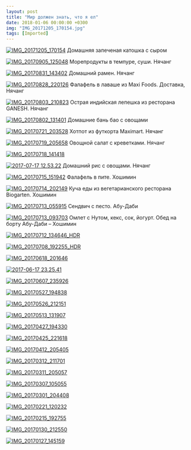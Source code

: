 ```yaml
---
layout: post
title: "Мир должен знать, что я ел"
date: 2018-01-06 00:00:00 +0300
img: "IMG_20171205_170154.jpg"
tags: [Imported]
---
```


[![IMG_20171205_170154](/blog/assets/img/IMG_20171205_170154.jpg)](/blog/assets/img/IMG_20171205_170154.jpg) Домашняя запеченая катошка с сыром

[![IMG_20170905_125048](/blog/assets/img/IMG_20170905_125048.jpg)](/blog/assets/img/IMG_20170905_125048.jpg) Морепродукты в темпуре, суши. Нячанг

[![IMG_20170831_143402](/blog/assets/img/IMG_20170831_143402.jpg)](/blog/assets/img/IMG_20170831_143402.jpg) Домашний рамен. Нячанг

[![IMG_20170828_220126](/blog/assets/img/IMG_20170828_220126.jpg)](/blog/assets/img/IMG_20170828_220126.jpg) Фалафель в лаваше из Maxi Foods. Доставка, Нячанг

[![IMG_20170803_210823](/blog/assets/img/IMG_20170803_210823.jpg)](/blog/assets/img/IMG_20170803_210823.jpg) Острая индийская лепешка из ресторана GANESH. Нячанг

[![IMG_20170802_131401](/blog/assets/img/IMG_20170802_131401.jpg)](/blog/assets/img/IMG_20170802_131401.jpg) Домашние бань бао с овощами

[![IMG_20170721_203528](/blog/assets/img/IMG_20170721_203528.jpg)](/blog/assets/img/IMG_20170721_203528.jpg) Хотпот из футкорта Maximart. Нячанг

[![IMG_20170719_205658](/blog/assets/img/IMG_20170719_205658.jpg)](/blog/assets/img/IMG_20170719_205658.jpg) Овощной салат с креветками. Нячанг

[![IMG_20170718_141418](/blog/assets/img/IMG_20170718_141418.jpg)](/blog/assets/img/IMG_20170718_141418.jpg)

[![2017-07-17 12.53.22](/blog/assets/img/2017-07-17-12.53.22.jpg)](/blog/assets/img/2017-07-17-12.53.22.jpg) Домашний рис с овощами. Нячанг

[![IMG_20170715_151942](/blog/assets/img/IMG_20170715_151942.jpg)](/blog/assets/img/IMG_20170715_151942.jpg) Фалафель в пите. Хошимин

[![IMG_20170714_202149](/blog/assets/img/IMG_20170714_202149.jpg)](/blog/assets/img/IMG_20170714_202149.jpg) Куча еды из вегетарианского ресторана Biogarten. Хошимин

[![IMG_20170713_055915](/blog/assets/img/IMG_20170713_055915.jpg)](/blog/assets/img/IMG_20170713_055915.jpg) Сендвич с песто. Абу-Даби

[![IMG_20170713_093703](/blog/assets/img/IMG_20170713_093703.jpg)](/blog/assets/img/IMG_20170713_093703.jpg) Омлет с Нутом, кекс, сок, йогурт. Обед на борту Абу-Даби – Хошимин

[![IMG_20170712_134646_HDR](/blog/assets/img/IMG_20170712_134646_HDR.jpg)](/blog/assets/img/IMG_20170712_134646_HDR.jpg)

[![IMG_20170708_192255_HDR](/blog/assets/img/IMG_20170708_192255_HDR.jpg)](/blog/assets/img/IMG_20170708_192255_HDR.jpg)

[![IMG_20170618_201646](/blog/assets/img/IMG_20170618_201646.jpg)](/blog/assets/img/IMG_20170618_201646.jpg)

[![2017-06-17 23.25.41](/blog/assets/img/2017-06-17-23.25.41.jpg)](/blog/assets/img/2017-06-17-23.25.41.jpg)

[![IMG_20170607_235926](/blog/assets/img/IMG_20170607_235926.jpg)](/blog/assets/img/IMG_20170607_235926.jpg)

[![IMG_20170527_194838](/blog/assets/img/IMG_20170527_194838.jpg)](/blog/assets/img/IMG_20170527_194838.jpg)

[![IMG_20170526_212151](/blog/assets/img/IMG_20170526_212151.jpg)](/blog/assets/img/IMG_20170526_212151.jpg)

[![IMG_20170513_131907](/blog/assets/img/IMG_20170513_131907.jpg)](/blog/assets/img/IMG_20170513_131907.jpg)

[![IMG_20170427_194330](/blog/assets/img/IMG_20170427_194330.jpg)](/blog/assets/img/IMG_20170427_194330.jpg)

[![IMG_20170425_221618](/blog/assets/img/IMG_20170425_221618.jpg)](/blog/assets/img/IMG_20170425_221618.jpg)

[![IMG_20170412_205405](/blog/assets/img/IMG_20170412_205405.jpg)](/blog/assets/img/IMG_20170412_205405.jpg)

[![IMG_20170312_211701](/blog/assets/img/IMG_20170312_211701-e1515268197277.jpg)](https://vlaim.s3.amazonaws.com/uploads/2018/01/IMG_20170312_211701.jpg)

[![IMG_20170311_205057](/blog/assets/img/IMG_20170311_205057.jpg)](/blog/assets/img/IMG_20170311_205057.jpg)

[![IMG_20170307_105055](/blog/assets/img/IMG_20170307_105055.jpg)](/blog/assets/img/IMG_20170307_105055.jpg)

[![IMG_20170301_204408](/blog/assets/img/IMG_20170301_204408.jpg)](/blog/assets/img/IMG_20170301_204408.jpg)

[![IMG_20170221_120232](/blog/assets/img/IMG_20170221_120232.jpg)](/blog/assets/img/IMG_20170221_120232.jpg)

[![IMG_20170215_192755](/blog/assets/img/IMG_20170215_192755-e1515268226680.jpg)](https://vlaim.s3.amazonaws.com/uploads/2018/01/IMG_20170215_192755.jpg)

[![IMG_20170130_212550](/blog/assets/img/IMG_20170130_212550-e1515268248547.jpg)](https://vlaim.s3.amazonaws.com/uploads/2018/01/IMG_20170130_212550.jpg)

[![IMG_20170127_145159](/blog/assets/img/IMG_20170127_145159.jpg)](/blog/assets/img/IMG_20170127_145159.jpg)